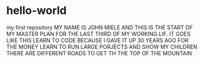 # hello-world
my first repository
MY NAME IS JOHN MIELE AND THIS IS THE START  OF MY MASTER PLAN FOR THE LAST THIRD OF MY WORKING LIF. IT GOES LIKE THIS LEARN TO CODE BECAUSE I GAVE IT UP 30 YEARS AGO FOR THE MONEY LEARN TO RUN LARGE PORJECTS AND SHOW MY CHILDREN THERE ARE DIFFERENT ROADS TO GET TH THE TOP OF THE MOUNTAIN
